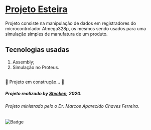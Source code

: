 # <a href="https://github.com/Stecken">Projeto Esteira</a>
Projeto consiste na manipulação de dados em registradores do microcontrolador Atmega328p, os mesmos sendo usados para uma simulação simples de manufatura de um produto.
## Tecnologias usadas <br>
1. Assembly;
2. Simulação no Proteus.
##
🚧  Projeto em construção...  🚧 <br>
##### Projeto realizado by <a href="https://twitter.com/ThinkingStecken">Stecken</a>, 2020.
###### Projeto ministrado pelo o Dr. Marcos Aparecido Chaves Ferreira.
![Badge](https://img.shields.io/static/v1?label=&message=Stecken&color=7159c1&style=for-the-badge&)

